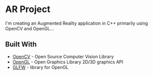 # AR Project

I'm creating an Augmented Reality application in C++ primarily using OpenCV and OpenGL...

## Built With

* [OpenCV](https://opencv.org/) - Open Source Computer Vision Library
* [OpenGL](https://www.opengl.org/) - Open Graphics Library 2D/3D graphics API
* [GLFW](http://www.glfw.org/) - library for OpenGL